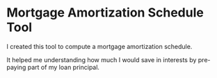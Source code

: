 # Mortgage Amortization Schedule Tool

I created this tool to compute a mortgage amortization schedule.

It helped me understanding how much I would save in interests by pre-paying part
of my loan principal.
